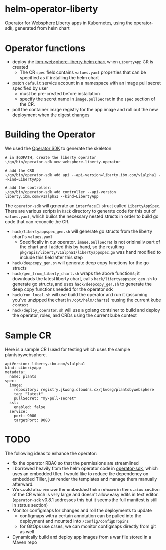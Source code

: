 # helm-operator-liberty

Operator for Websphere Liberty apps in Kubernetes, using the operator-sdk, generated from helm chart

# Operator functions

- deploy the [ibm-websphere-liberty helm chart](https://github.com/IBM/charts/tree/master/stable/ibm-websphere-liberty) when `LibertyApp` CR is created
  - The CR `spec` field contains `values.yaml` properties that can be specified as if installing the helm chart
- patch `default` service account in a namespace with an image pull secret specified by user
  - must be pre-created before installation
  - specify the secret name in `image.pullSecret` in the `spec` section of the CR.
- poll the container image registry for the app image and roll out the new deployment when the digest changes

# Building the Operator

We used the [Operator SDK](https://github.com/operator-framework/operator-sdk) to generate the skeleton

```
# in $GOPATH, create the liberty operator
~/go/bin/operator-sdk new websphere-liberty-operator

# add the CRD
~/go/bin/operator-sdk add api --api-version=liberty.ibm.com/v1alpha1 --kind=LibertyApp

# add the controller:
~/go/bin/operator-sdk add controller --api-version liberty.ibm.com/v1alpha1 --kind=LibertyApp

```

The `operator-sdk` will generate an `interface{}` struct called `LibertyAppSpec`.  There are various scripts in `hack` directory to generate code for this out of `values.yaml`, which builds the necessary nested structs in order to build go code that can reconcile the CR.

- `hack/libertyappspec_gen.sh` will generate go structs from the liberty chart's `values.yaml`
  - Specifically in our operator, `image.pullSecret` is not originally part of the chart and I added this by hand, so the resulting `pkg/apis/liberty/v1alpha1/libertyappspec.go` was hand modified to include this field after this step
- `hack/deepcopy_gen.sh` will generate deep copy functions for the go structs
- `hack/gen_from_liberty_chart.sh` wraps the above functions; it downloads the latest liberty chart, calls `hack/libertyappspec_gen.sh` to generate go structs, and uses `hack/deepcopy_gen.sh` to generate the deep copy functions needed for the operator sdk
- `hack/run_local.sh` will use build the operator and run it (assuming you've unzipped the chart in `/opt/helm/charts`) reusing the current kube context
- `hack/deploy_operator.sh` will use a golang container to build and deploy the operator, roles, and CRDs using the current kube context

# Sample CR

Here is a sample CR I used for testing which uses the sample plantsbywebsphere.

```
apiVersion: liberty.ibm.com/v1alpha1
kind: LibertyApp
metadata:
  name: plants
spec:
  image:
    repository: registry.jkwong.cloudns.cx/jkwong/plantsbywebsphere
    tag: "latest"
    pullSecret: "my-pull-secret"
  ssl:
    enabled: false 
  service:
    port: 9080
    targetPort: 9080
```

# TODO

The following ideas to enhance the operator:

- fix the operator RBAC so that the permissions are streamlined
- I borrowed heavily from the helm operator code in [operator-sdk](https://github.com/operator-framework/operator-sdk/tree/master/pkg/helm), which uses an embedded tiller.  I would like to reduce the dependency on embedded Tiller, just render the templates and manage them manually afterward.
- We could also remove the embedded helm release in the `status` section of the CR which is very large and doesn't allow easy edits in text editor. (`operator-sdk` v0.8.1 addresses this but it seems the full manifest is still in status section)
- Monitor configmaps for changes and roll the deployments to update
  - configmaps with a certain annotation can be pulled into the deployment and mounted into `/config/configDropins`
  - for GitOps use cases, we can monitor configmaps directly from git as well
- Dynamically build and deploy app images from a war file stored in a Maven repo
